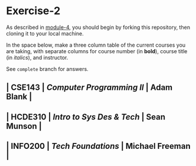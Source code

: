 # Exercise-2

As described in [module-4](https://github.com/INFO-201/m4-git-intro), you should begin by forking this repository, then cloning it to your local machine.

In the space below, make a three column table of the current courses you are taking, with separate columns for course number (in **bold**), course title (in _italics_), and instructor.

See `complete` branch for answers.

| **CSE143**  | *Computer Programming II* | Adam Blank |
-------------------------------------------------
| **HCDE310** | *Intro to Sys Des & Tech* | Sean Munson |
--------------------------------------------------
| **INFO200** | *Tech Foundations*        | Michael Freeman |
------------------------------------------------
